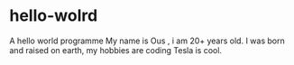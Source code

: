 # hello-wolrd
A hello world programme
My name is Ous , i am 20+ years old. I was born and raised on earth, my hobbies are coding Tesla is cool.
